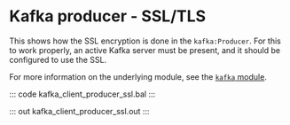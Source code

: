 # Kafka producer - SSL/TLS

This shows how the SSL encryption is done in the `kafka:Producer`. For this to work properly, an active Kafka server must be present, and it should be configured to use the SSL.

For more information on the underlying module, see the [`kafka` module](https://lib.ballerina.io/ballerinax/kafka/latest).

::: code kafka_client_producer_ssl.bal :::

::: out kafka_client_producer_ssl.out :::
